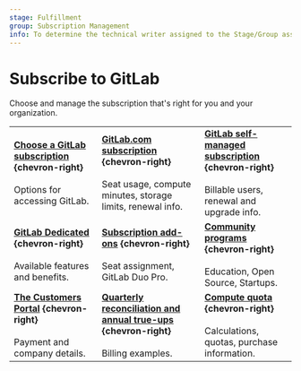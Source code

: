 ```yaml
---
stage: Fulfillment
group: Subscription Management
info: To determine the technical writer assigned to the Stage/Group associated with this page, see https://handbook.gitlab.com/handbook/product/ux/technical-writing/#assignments
---
```


# Subscribe to GitLab

Choose and manage the subscription that's right for you and your organization.

|  |  |  |
|--|--|--|
| [**Choose a GitLab subscription**](choosing_subscription.md) **{chevron-right}**<br><br> Options for accessing GitLab. |  [**GitLab.com subscription**](gitlab_com/index.md) **{chevron-right}**<br><br> Seat usage, compute minutes, storage limits, renewal info. | [**GitLab self-managed subscription**](self_managed/index.md) **{chevron-right}**<br><br> Billable users, renewal and upgrade info. |
| [**GitLab Dedicated**](gitlab_dedicated/index.md) **{chevron-right}**<br><br> Available features and benefits. | [**Subscription add-ons**](subscription-add-ons.md) **{chevron-right}**<br><br> Seat assignment, GitLab Duo Pro. | [**Community programs**](community_programs.md) **{chevron-right}**<br><br> Education, Open Source, Startups. |
| [**The Customers Portal**](customers_portal.md) **{chevron-right}**<br><br> Payment and company details. | [**Quarterly reconciliation and annual true-ups**](quarterly_reconciliation.md) **{chevron-right}**<br><br> Billing examples. | [**Compute quota**](../ci/pipelines/cicd_minutes.md) **{chevron-right}**<br><br> Calculations, quotas, purchase information. |
